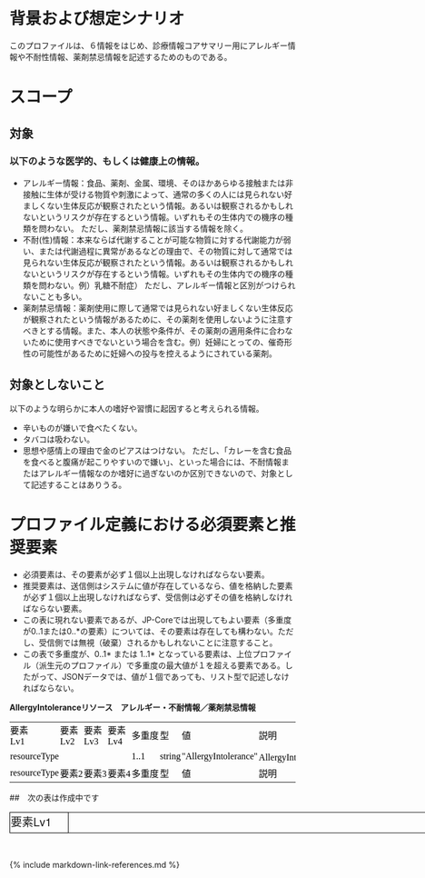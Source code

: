<style type="text/css">

</style>

<style id="testsheet_12153_Styles">
<!--table
	{mso-displayed-decimal-separator:"\.";
	mso-displayed-thousand-separator:"\,";}
@page
	{margin:.75in .7in .75in .7in;
	mso-header-margin:.3in;
	mso-footer-margin:.3in;}
.font5
	{color:#333333;
	font-size:15.0pt;
	font-weight:700;
	font-style:normal;
	text-decoration:none;
	font-family:"Helvetica Neue";
	mso-generic-font-family:auto;
	mso-font-charset:0;}
.font6
	{color:#333333;
	font-size:15.0pt;
	font-weight:400;
	font-style:normal;
	text-decoration:none;
	font-family:"Helvetica Neue";
	mso-generic-font-family:auto;
	mso-font-charset:0;}
tr
	{mso-height-source:auto;
	mso-ruby-visibility:none;}
col
	{mso-width-source:auto;
	mso-ruby-visibility:none;}
br
	{mso-data-placement:same-cell;}
.style0
	{mso-number-format:General;
	text-align:general;
	vertical-align:middle;
	white-space:nowrap;
	mso-rotate:0;
	mso-background-source:auto;
	mso-pattern:auto;
	color:black;
	font-size:12.0pt;
	font-weight:400;
	font-style:normal;
	text-decoration:none;
	font-family:游ゴシック;
	mso-generic-font-family:auto;
	mso-font-charset:128;
	border:none;
	mso-protection:locked visible;
	mso-style-name:標準;
	mso-style-id:0;}
td
	{mso-style-parent:style0;
	padding-top:1px;
	padding-right:1px;
	padding-left:1px;
	mso-ignore:padding;
	color:black;
	font-size:12.0pt;
	font-weight:400;
	font-style:normal;
	text-decoration:none;
	font-family:游ゴシック;
	mso-generic-font-family:auto;
	mso-font-charset:128;
	mso-number-format:General;
	text-align:general;
	vertical-align:middle;
	border:none;
	mso-background-source:auto;
	mso-pattern:auto;
	mso-protection:locked visible;
	white-space:nowrap;
	mso-rotate:0;}
.xl63
	{mso-style-parent:style0;
	color:#333333;
	font-size:15.0pt;
	font-family:"Helvetica Neue";
	mso-generic-font-family:auto;
	mso-font-charset:0;
	border:.5pt solid windowtext;
	white-space:normal;}
.xl64
	{mso-style-parent:style0;
	border:.5pt solid windowtext;
	white-space:normal;}
.xl65
	{mso-style-parent:style0;
	color:#333333;
	font-size:15.0pt;
	font-weight:700;
	font-family:"Helvetica Neue";
	mso-generic-font-family:auto;
	mso-font-charset:0;
	border:.5pt solid windowtext;
	background:#D0CECE;
	mso-pattern:black none;
	white-space:normal;}
ruby
	{ruby-align:left;}
rt
	{color:windowtext;
	font-size:6.0pt;
	font-weight:400;
	font-style:normal;
	text-decoration:none;
	font-family:游ゴシック;
	mso-generic-font-family:auto;
	mso-font-charset:128;
	mso-char-type:katakana;
	display:none;}
-->
</style>


# 背景および想定シナリオ
このプロファイルは、６情報をはじめ、診療情報コアサマリー用にアレルギー情報や不耐性情報、薬剤禁忌情報を記述するためのものである。
# スコープ
## 対象
### 以下のような医学的、もしくは健康上の情報。
 - アレルギー情報：食品、薬剤、金属、環境、そのほかあらゆる接触または非接触に生体が受ける物質や刺激によって、通常の多くの人には見られない好ましくない生体反応が観察されたという情報。あるいは観察されるかもしれないというリスクが存在するという情報。いずれもその生体内での機序の種類を問わない。
 ただし、薬剤禁忌情報に該当する情報を除く。
 - 不耐(性)情報：本来ならば代謝することが可能な物質に対する代謝能力が弱い、または代謝過程に異常があるなどの理由で、その物質に対して通常では見られない生体反応が観察されたという情報。あるいは観察されるかもしれないというリスクが存在するという情報。いずれもその生体内での機序の種類を問わない。例）乳糖不耐症）
 ただし、アレルギー情報と区別がつけられないことも多い。
 - 薬剤禁忌情報：薬剤使用に際して通常では見られない好ましくない生体反応が観察されたという情報があるために、その薬剤を使用しないように注意すべきとする情報。また、本人の状態や条件が、その薬剤の適用条件に合わないために使用すべきでないという場合を含む。例）妊婦にとっての、催奇形性の可能性があるために妊婦への投与を控えるようにされている薬剤。
## 対象としないこと
以下のような明らかに本人の嗜好や習慣に起因すると考えられる情報。
 - 辛いものが嫌いで食べたくない。
 - タバコは吸わない。
 - 思想や感情上の理由で金のピアスはつけない。
ただし、「カレーを含む食品を食べると腹痛が起こりやすいので嫌い」、といった場合には、不耐情報またはアレルギー情報なのか嗜好に過ぎないのか区別できないので、対象として記述することはありうる。
# プロファイル定義における必須要素と推奨要素
  - 必須要素は、その要素が必ず１個以上出現しなければならない要素。
  - 推奨要素は、送信側はシステムに値が存在しているなら、値を格納した要素が必ず１個以上出現しなければならず、受信側は必ずその値を格納しなければならない要素。
  - この表に現れない要素であるが、JP-Coreでは出現してもよい要素（多重度が0..1または0..*の要素）については、その要素は存在しても構わない。ただし、受信側では無視（破棄）されるかもしれないことに注意すること。
  - この表で多重度が、0..1* または 1..1* となっている要素は、上位プロファイル（派生元のプロファイル）で多重度の最大値が１を超える要素である。したがって、JSONデータでは、値が１個であっても、リスト型で記述しなければならない。

 <a id="tbl-1">**AllergyIntoleranceリソース　アレルギー・不耐情報／薬剤禁忌情報**</a>

<table>
<tr><td>要素<br>Lv1</td>
<td>要素<br>Lv2</td>
<td>要素<br>Lv3</td>
<td>要素<br>Lv4</td>
<td>多重度</td>
<td>型</td>
<td>値</td>
<td>説明</td>
</tr>


<tr><td>resourceType</td>
<td></td>
<td></td>
<td></td>
<td>1..1</td>
<td>string</td>
<td>"AllergyIntolerance"</td>
<td>AllergyIntoleranceリソースであることを示す</td>
</tr>


<tr><td>resourceType</td>
<td>要素2</td>
<td>要素3</td>
<td>要素4</td>
<td>多重度</td>
<td>型</td>
<td>値</td>
<td>説明</td>
</tr>


</table>


##　次の表は作成中です

<table border=0 cellpadding=0 cellspacing=0 width=1919 style='bord=er-collapse: collapse;table-layout:fixed;width:1440pt'> <col width=100 span=4 style='width:75pt'> <col width=232 style='mso-width-source:userset;mso-width-alt:6363;width=:174pt'> <col width=53 style='mso-width-source:userset;mso-width-alt:1462;width:=40pt'> <col width=57 style='mso-width-source:userset;mso-width-alt:1572;width:=43pt'> <col width=52 style='mso-width-source:userset;mso-width-alt:1426;width:=39pt'> <col width=100 style='width:75pt'> <col width=199 style='mso-width-source:userset;mso-width-alt:5449;width=:149pt'> <col width=389 style='mso-width-source:userset;mso-width-alt:10678;widt=h:292pt'> <col width=437 style='mso-width-source:userset;mso-width-alt:11995;widt=h:328pt'> <tr height=27 style='height:20.0pt'>  
<td height=27 class=xl63 width=100 style='height:20.0pt;width:75pt='><a  name="Print_Area">要素Lv1</a></td>

  </table>

<link rel="stylesheet" href="sample.css">
<br>

{% include markdown-link-references.md %}